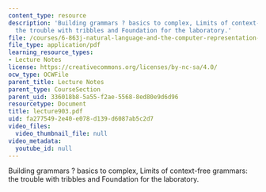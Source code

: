 ```yaml
---
content_type: resource
description: 'Building grammars ? basics to complex, Limits of context-free grammars:
  the trouble with tribbles and Foundation for the laboratory.'
file: /courses/6-863j-natural-language-and-the-computer-representation-of-knowledge-spring-2003/fa2775492e40e078d139d6087ab5c2d7_lecture903.pdf
file_type: application/pdf
learning_resource_types:
- Lecture Notes
license: https://creativecommons.org/licenses/by-nc-sa/4.0/
ocw_type: OCWFile
parent_title: Lecture Notes
parent_type: CourseSection
parent_uid: 336018b8-5a55-f2ae-5568-8ed80e9d6d96
resourcetype: Document
title: lecture903.pdf
uid: fa277549-2e40-e078-d139-d6087ab5c2d7
video_files:
  video_thumbnail_file: null
video_metadata:
  youtube_id: null
---
```

Building grammars ? basics to complex, Limits of context-free grammars: the trouble with tribbles and Foundation for the laboratory.